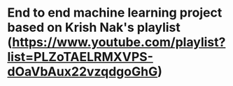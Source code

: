 # End to end machine learning project based on Krish Nak's playlist (<https://www.youtube.com/playlist?list=PLZoTAELRMXVPS-dOaVbAux22vzqdgoGhG>)